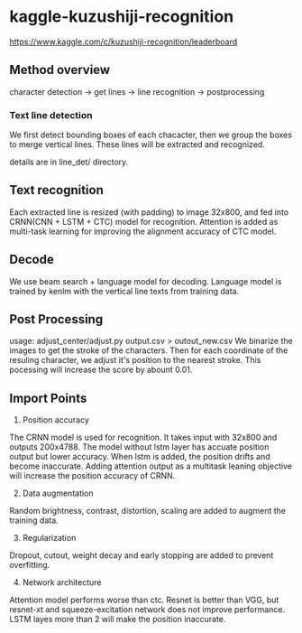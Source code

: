 # kaggle-kuzushiji-recognition

https://www.kaggle.com/c/kuzushiji-recognition/leaderboard

## Method overview
character detection -> get lines -> line recognition -> postprocessing

### Text line detection
We first detect bounding boxes of each chacacter, then we group the boxes to merge vertical lines. These lines will be extracted and recognized. 

details are in line_det/ directory.

## Text recognition
Each extracted line is resized (with padding) to image 32x800, and fed into CRNN(CNN + LSTM + CTC) model for recognition. Attention is added as multi-task learning for improving the alignment accuracy of CTC model.


## Decode
We use beam search + language model for decoding. Language model is trained by kenlm with the vertical line texts from training data.


## Post Processing
usage: adjust_center/adjust.py output.csv > outout_new.csv
We binarize the images to get the stroke of the characters. Then for each coordinate of the resuling character, we adjust it's position to the nearest stroke. This pocessing will increase the score by abount 0.01.



## Import Points
1. Position accuracy

The CRNN model is used for recognition. It takes input with 32x800 and outputs 200x4788. The model without lstm layer has accuate position output but lower accuracy. When lstm is added, the position drifts and become inaccurate. Adding attention output as a multitask leaning objective will increase the position accuracy of CRNN.

2. Data augmentation

Random brightness, contrast, distortion, scaling are added to augment the training data. 

3. Regularization

Dropout, cutout, weight decay and early stopping are added to prevent overfitting.

4. Network architecture

Attention model performs worse than ctc. Resnet is better than VGG, but resnet-xt and squeeze-excitation network does not improve performance. LSTM layes more than 2 will make the position inaccurate.



